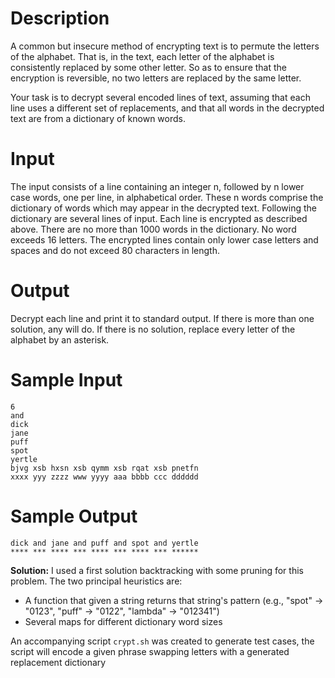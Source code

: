 Description
===========

A common but insecure method of encrypting text is to permute the letters of the alphabet. That is, in the text, each letter of the alphabet is consistently replaced by some other letter. So as to ensure that the encryption is reversible, no two letters are replaced by the same letter.

Your task is to decrypt several encoded lines of text, assuming that each line uses a different set of replacements, and that all words in the decrypted text are from a dictionary of known words.

Input 
=====

The input consists of a line containing an integer n, followed by n lower case words, one per line, in alphabetical order. These n words comprise the dictionary of words which may appear in the decrypted text. Following the dictionary are several lines of input. Each line is encrypted as described above.
There are no more than 1000 words in the dictionary. No word exceeds 16 letters. The encrypted lines contain only lower case letters and spaces and do not exceed 80 characters in length.

Output 
=====

Decrypt each line and print it to standard output. If there is more than one solution, any will do. If there is no solution, replace every letter of the alphabet by an asterisk.

Sample Input 
============

```text
6
and
dick
jane
puff
spot
yertle
bjvg xsb hxsn xsb qymm xsb rqat xsb pnetfn
xxxx yyy zzzz www yyyy aaa bbbb ccc dddddd
```

Sample Output 
=============

```text
dick and jane and puff and spot and yertle
**** *** **** *** **** *** **** *** ******
```


**Solution:** I used a first solution backtracking with some pruning for this problem. The two principal heuristics are:
  - A function that given a string returns that string's pattern (e.g., "spot" -> "0123", "puff" -> "0122", "lambda" -> "012341")
  - Several maps for different dictionary word sizes

An accompanying script `crypt.sh` was created to generate test cases, the script will encode a given phrase swapping letters with a generated replacement dictionary
